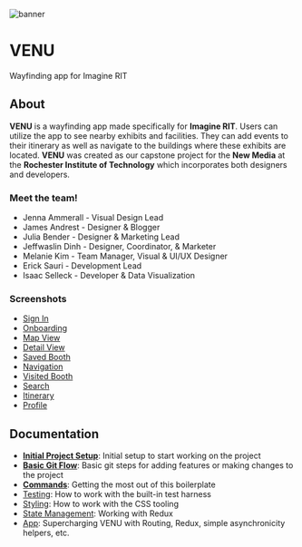 ![banner](http://i.imgur.com/RunuALd.jpg "VENU")
# VENU
Wayfinding app for Imagine RIT

## About
**VENU** is a wayfinding app made specifically for **Imagine RIT**. Users can utilize the app to see nearby exhibits and facilities. They can add events to their itinerary as well as navigate to the buildings where these exhibits are located. **VENU** was created as our capstone project for the **New Media** at the **Rochester Institute of Technology** which incorporates both designers and developers.

### Meet the team!

* Jenna Ammerall - Visual Design Lead
* James Andrest - Designer & Blogger
* Julia Bender - Designer & Marketing Lead
* Jeffwaslin Dinh - Designer, Coordinator, & Marketer
* Melanie Kim - Team Manager, Visual & UI/UX Designer
* Erick Sauri - Development Lead
* Isaac Selleck - Developer & Data Visualization

### Screenshots
* [Sign In](http://i.imgur.com/w9JLMxE.png "Sign In")
* [Onboarding](http://i.imgur.com/3CeVTle.png "Enable Location")
* [Map View](http://i.imgur.com/OPbXZa9.png "Map")
* [Detail View](http://i.imgur.com/mrtQtQc.png "Detail")
* [Saved Booth](http://i.imgur.com/m0hcVds.png "Saved Booth")
* [Navigation](http://i.imgur.com/o8iTYgP.png "Navigation")
* [Visited Booth](http://i.imgur.com/uDBeHv9.png "Visited Booth")
* [Search](http://i.imgur.com/SjaHP4y.png "Search")
* [Itinerary](http://i.imgur.com/0c7v9Cu.png "Itinerary")
* [Profile](http://i.imgur.com/QrbfTH7.png "Profile")


## Documentation
- [**Initial Project Setup**](docs/git/setup.md): Initial setup to start working on the project
- [**Basic Git Flow**](docs/git/gitbasics.md): Basic git steps for adding features or making changes to the project
- [**Commands**](docs/general/commands.md): Getting the most out of this boilerplate
- [Testing](docs/testing): How to work with the built-in test harness
- [Styling](docs/css): How to work with the CSS tooling
- [State Management](docs/js/state.md): Working with Redux
- [App](docs/js): Supercharging VENU with Routing, Redux, simple
  asynchronicity helpers, etc.